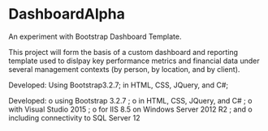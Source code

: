 # DashboardAlpha

An experiment with Bootstrap Dashboard Template.

This project will form the basis of a custom dashboard and reporting template used to dislpay key performance metrics and financial data under several management contexts (by person, by location, and by client).

Developed:
Using Bootstrap3.2.7;
in HTML, CSS, JQuery, and C#;


Developed:
o  using Bootstrap 3.2.7 ;
o  in HTML, CSS, JQuery, and C# ; 
o  with Visual Studio 2015 ;
o  for IIS 8.5 on Windows Server 2012 R2 ; and
o  including connectivity to SQL Server 12
